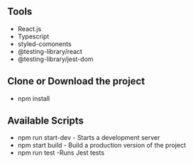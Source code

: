 
## Tools 

- React.js
- Typescript
- styled-comonents
- @testing-library/react
- @testing-library/jest-dom

## Clone or Download the project
- npm install
## Available Scripts

- npm run start-dev - Starts a development server
- npm start build - Build a production version of the project
- npm run test -Runs Jest tests


